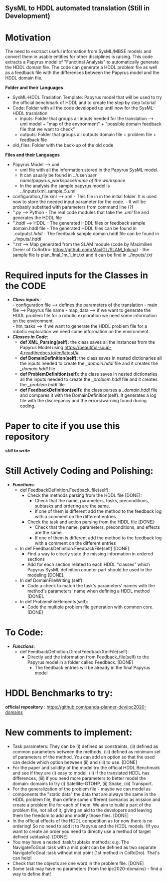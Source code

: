 ## SysML to HDDL automated translation (Still in Development)

# Motivation
The need to exctract useful information from SysML/MBSE models and convert them in usable entities for other disciplines is raising. This code extracts a Papyrus model of "Functinal Analysis" to automatically generate the HDDL domain file. The code can generate a HDDL problem file as well as a feedback file with the differences between the Papyrus model and the HDDL domain file. 

**Folder and their Languages**
- SysML-HDDL Traslation Template: Papyrus model that will be used to try the official benchmark of HDDL and to create the step by step tutorial
- Code: Folder with all the code developed up until now for the SysML-HDDL trasnlation
     - inputs: Folder that groups all inputs needed for the translation --> uml model + "map of the environment" + "possible domain feedback file that we want to check"
     - outputs: Folder that groups all outputs domain file + problem file + feedback file 
- old_files: Folder with the back-up of the old code

**Files and their Languages**
- Papyrus Model --> uml 
     - uml file with all the information stored in the Papyrus SysML model.
     - It can usually be found in ../user/*user name*/papyrus_workspace/*name of the workspace*.
     - In the analysis the sample papyrus model is ../inputs/xml_sample_5.uml
- configuration_file.xml --> xml
      - This file in in the initial folder. It is used now to store the needed input parameter for the code. 
      - It will be probably substited with parameters from command line (?)
- *''.py* --> Python
      - The real code modules that take the *.uml* file and generates the HDDL file
- *''.hddl* --> HDDL 
      - The generated HDDL files or feedback sample domain.hddl file
      - The generated HDDL files can be found in ..outputs/*.hddl*
      - The feedback sample domain.hddl file can be found in ../inputs/*.hddl*
- *''.txt* --> Map generated from the SLAM module (code by Maximilien Dreier of CoRoDro: https://github.com/MaxIGL/SLAM_Igluna)
      - the sample file is plan_final_1m_1_int.txt and it can be find in ../inputs/*.txt*

# Required inputs for the Classes in the CODE 
- ***Class inputs*** :  
        - configuration file --> defines the parameters of the translation
        - main file --> Papyrus file name
        -  map_data --> if we want to generate the HDDL problem file for a robotic exploration we need some information on the environment.  
        -  htn_tasks --> if we want to generate the HDDL problem file for a robotic exploration we need some information on the environment. 
- ***Classes in Code***:
     - **def XML_Parsing(self):**  the class saves all the instances from the Papyrus Model using https://beautiful-soup-4.readthedocs.io/en/latest/#
     - **def DomainDefinition(self):** the class saves in nested dictionaries all the inputs needed to create the *_domain.hddl* file and it creates the *_domain.hddl* file
     - **def ProblemDefinition(self):** the class saves in nested dictionaries all the inputs needed to create the *_problem.hddl* file and it creates the *_problem.hddl* file
     - **def FeedbackDefinition(self):** the class parses a *_domain.hddl* file and compares it with the DomainDefinition(self). It generates a log file with the discrepancy and the errors/warning found during coding. 

# Paper to cite if you use this repository 
***still to write***

# Still Actively Coding and Polishing:
- ***Functions***:
     - def FeedbackDefinition.Feedback_file(self):
        - Check the methods parsing from the HDDL file [DONE]:
            - Check that the name, parameters, tasks, preconditions, subtasks and ordering are the same.
            - If one of them is different add the method to the feedback log with a comment on the different entries 
        - Check the task and action parsing from the HDDL file [DONE]:
            - Check that the name, parameters, preconditions, and effects are the same.
            - If one of them is different add the method to the feedback log with a comment on the different entries  
     - In def FeedbackDefinition.FeedbackFile(self) [DONE]:
        - Find a way to clearly state the missing information in ordered sections
        - Add for each section related to each HDDL "classes" which Papyrus SysML definition counter part should be used in the modeling  [DONE]. 
     - In def DomainFileWriting (self):
        - Code a check to match the task's parameters' names with the method's parameters' name when defining a HDDL method  [DONE].
     - In def ProblemFileElements(self):
        - Code the multiple problem file generation with common core. [DONE]
    

# To Code:
- ***Functions***:
     - def FeedbackDefinition.DirectFeedbackXmlFile(self):
        - Directly add the information from Feedback_file(self) to the Papyrus model in a folder called Feedback. [DONE]
           - The feedback entries will be already in the final Papyrus model 

# HDDL Benchmarks to try:
**official repository** : https://github.com/panda-planner-dev/ipc2020-domains

# New comments to implement:
- Task parameters: They can be (i) defined as constraints, (ii) defined as common parameters between the methods, (iii) defined as minimum set of parameters of the method. You can add an option so that the used can decide which option between (ii) and (iii) to use. [DONE]
- For the paper and solidity of the model try the official HDDL Benchmark and see if they are (i) easy to model, (ii) if the translated HDDL has differences, (iii) if you need more parameters to better model the domain: domains to try (i) Satellite-GTOHP, (ii) Snake, (iii) Transport. 
-	For the generalization of the problem file - maybe we can model as components the "static data" the data that are always the same in the HDDL problem file, than define some different scenarios as mission and create a problem file for each of them. We aim to build a part of the problem file, not all of it, giving an aid to the developers and leaving them the freedom to add and modify those files. [DONE]
-	In the official effects of the HDDL competition as for now there is no ordering! So no need to add it to Papyrus and the HDDL models. (If you want to create an order you need to directly use a method of target defined subtasks). [DONE]
-	You may have a nested :task/:subtaks methods: e.g. The NavigateToGoal :task with a mid point can be defined as two separate NavigateToGoal :task without mid point (1st method in CoRoDro). That's can help!  
- Check that the objects are one word in the problem file. [DONE]
- Some task may have no parameters (from the ipc2020-domains) - find a way to define that! 


